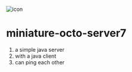 ![icon](https://www.iconspng.com/images/server-2/server-2.jpg)
# miniature-octo-server7
1. a simple java server
2. with a java client
3. can ping each other 
